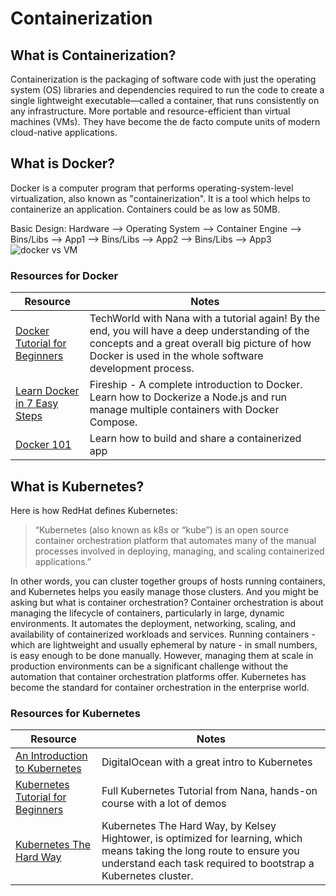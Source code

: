 # Containerization

## What is Containerization?

Containerization is the packaging of software code with just the operating system (OS) libraries and dependencies required to run the code to create a single lightweight executable—called a container, that runs consistently on any infrastructure. More portable and resource-efficient than virtual machines (VMs). They have become the de facto compute units of modern cloud-native applications.

## What is Docker?

Docker is a computer program that performs operating-system-level virtualization, also known as "containerization". It is a tool which helps to containerize an application. Containers could be as low as 50MB.

Basic Design:
Hardware --> Operating System --> Container Engine --> Bins/Libs --> App1 --> Bins/Libs --> App2 --> Bins/Libs --> App3
![docker vs VM](../../assets/docker-vm.jfif)

### Resources for Docker

| Resource | Notes |
| --- | ----------- |
| [Docker Tutorial for Beginners](https://youtu.be/3c-iBn73dDE) | TechWorld with Nana with a tutorial again! By the end, you will have a deep understanding of the concepts and a great overall big picture of how Docker is used in the whole software development process. |
| [Learn Docker in 7 Easy Steps](<https://youtu.be/gAkwW2tuIqE>) | Fireship - A complete introduction to Docker. Learn how to Dockerize a Node.js and run manage multiple containers with Docker Compose. |
| [Docker 101](https://www.docker.com/101-tutorial/) | Learn how to build and share a containerized app |

## What is Kubernetes?

Here is how RedHat defines Kubernetes:
> “Kubernetes (also known as k8s or “kube”) is an open source container orchestration platform that automates many of the manual processes involved in deploying, managing, and scaling containerized applications.”

In other words, you can cluster together groups of hosts running containers, and Kubernetes helps you easily manage those clusters.
And you might be asking but what is container orchestration?
Container orchestration is about managing the lifecycle of containers, particularly in large, dynamic environments. It automates the deployment, networking, scaling, and availability of containerized workloads and services. Running containers - which are lightweight and usually ephemeral by nature - in small numbers, is easy enough to be done manually. However, managing them at scale in production environments can be a significant challenge without the automation that container orchestration platforms offer. Kubernetes has become the standard for container orchestration in the enterprise world.

### Resources for Kubernetes

| Resource | Notes |
| --- | ----------- |
| [An Introduction to Kubernetes](https://www.digitalocean.com/community/tutorials/an-introduction-to-kubernetes) | DigitalOcean with a great intro to Kubernetes |
| [Kubernetes Tutorial for Beginners](https://youtu.be/X48VuDVv0do) | Full Kubernetes Tutorial from Nana, hands-on course with a lot of demos  |
| [Kubernetes The Hard Way](https://github.com/kelseyhightower/kubernetes-the-hard-way) | Kubernetes The Hard Way, by Kelsey Hightower, is optimized for learning, which means taking the long route to ensure you understand each task required to bootstrap a Kubernetes cluster. |
